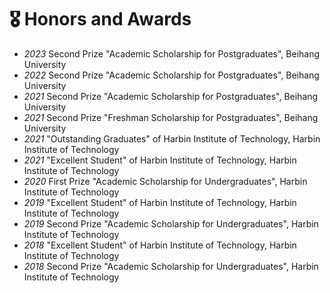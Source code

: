 # 🎖 Honors and Awards
<!-- - *2023* "National Scholarship of Ph.D.", Beihang University (<b>Top 1%</b>)
- *2022* "Outstanding M.S. Dissertation Award" of Beihang, Beihang University (<b>Top 0.5%</b>)
- *2022* "Outstanding Graduates" of Beijing, Beijing (<b>Top 1%</b>)
- *2021* Second Prize of "AVIC Scholarship", Beihang University (<b>Top 2%</b>)
- *2020* First Prize "Academic Scholarship for Postgraduates", Beihang University (<b>Top 5%</b>)
- *2019* First Prize "Academic Scholarship for Postgraduates", Beihang University (<b>Top 5%</b>)
- *2019* Top 10 of "Semi-supervised Video Object Segmentation Algorithm Competition", Alibaba Tianchi (<b>Top 10/947</b>)
- *2019* "Outstanding B.S. Dissertation Award" of Beihang and Beijing, Beijing, (<b>Top 0.5%</b>)
- *2019* "Outstanding Graduates" of Beihang, Beihang University (<b>Top 5%</b>) 
- *2019* "Excellent Student" of Beihang, Beihang University (<b>Top 1%</b>)
- *2018* Second Prize of the "9th Mechanical Innovation Design Competition", Beijing
- *2018* Second Prize of the "28th Fengru Cup Scientific and Technological Competition", Beihang University
- *2018* First Prize of the "Mathematics Modeling Competition", Beihang University (<b>Top 3%</b>)
- *2018* First Prize of "Lee Kum Kee Astronautics Scholarship", Beihang University (<b>Top 0.5%</b>)
- *2018* Special Scholarship of "Outstanding Academic Performance", Beihang University (<b>Top 2%</b>) -->

- *2023* Second Prize "Academic Scholarship for Postgraduates", Beihang University
- *2022* Second Prize "Academic Scholarship for Postgraduates", Beihang University
- *2021* Second Prize "Academic Scholarship for Postgraduates", Beihang University
- *2021* Second Prize "Freshman Scholarship for Postgraduates", Beihang University
- *2021* "Outstanding Graduates" of Harbin Institute of Technology, Harbin Institute of Technology
- *2021* "Excellent Student" of Harbin Institute of Technology, Harbin Institute of Technology
- *2020* First Prize "Academic Scholarship for Undergraduates", Harbin Institute of Technology
- *2019* "Excellent Student" of Harbin Institute of Technology, Harbin Institute of Technology
- *2019* Second Prize "Academic Scholarship for Undergraduates", Harbin Institute of Technology
- *2018* "Excellent Student" of Harbin Institute of Technology, Harbin Institute of Technology
- *2018* Second Prize "Academic Scholarship for Undergraduates", Harbin Institute of Technology

